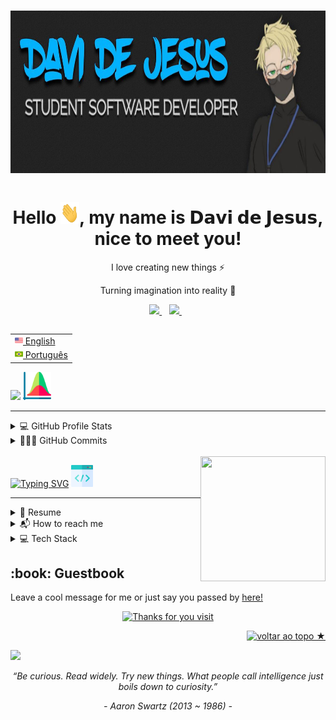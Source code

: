 # [<img src="backIMG.jpeg" width="100%" height="260vh">](https://www.linkedin.com/in/davijesus/)


<h1 align="center">Hello <img src="hi.gif" width="30px" height="35">, my name is 𝗗𝗮𝘃𝗶 𝗱𝗲 𝗝𝗲𝘀𝘂𝘀, nice to meet you!
</h1>

<p align="center">I love creating new things ⚡</p>
<p align="center">Turning imagination into reality 🚀</p>
<p align='center'>
  <a href="https://www.linkedin.com/in/davijesus/">
    <img src="https://img.shields.io/badge/linkedin-%230077B5.svg?&style=for-the-badge&logo=linkedin&logoColor=white" />
  </a>&nbsp;&nbsp;
  <a href="https://www.instagram.com/davi_bewzenko/">
    <img src="https://img.shields.io/badge/instagram-%23E4405F.svg?&style=for-the-badge&logo=instagram&logoColor=white" />        
  </a>&nbsp;&nbsp;
 <br>
</p>
<table align="right">
 <tr><td><a href="README.md"><img src="us-flag.png" height="13"> English</a></td></tr>
 <tr><td><a href="README_pt.md"><img src="br-flag.png" height="13"> Português</a></td></tr>
</table>
<br>
<p align='left'>
</br>
<img height="45px" src="https://readme-typing-svg.herokuapp.com?font=Righteous&color=E1E1E1&size=50&center=true&vCenter=true&width=300&lines=Github+Stats">
<img height="45px" src="stats.png">
</p> 
<hr>

<!-- https://github.com/anuraghazra/github-readme-stats -->
<details> 
  <summary>💻 GitHub Profile Stats</summary>
  <br/>
  <p>
    <a href="https://github.com/anuraghazra/github-readme-stats"><img alt="DaviBewzenko Github Stats" src="https://denvercoder1-github-readme-stats.vercel.app/api/?username=DaviBewzenko&show_icons=true&include_all_commits=true&count_private=true&theme=react&hide_border=true&bg_color=1F222E&title_color=F85D7F&icon_color=F8D866" height="100%" width="45%"/></a>
  <a href="https://github.com/anuraghazra/github-readme-stats"><img alt="DaviBewzenko Top Languages" src="https://github-readme-stats.vercel.app/api/top-langs/?username=DaviBewzenko&langs_count=8&layout=compact&theme=react&hide_border=true&bg_color=1F222E&title_color=F85D7F&icon_color=F8D866&hide=Jupyter%20Notebook" height="100%" width="45%"/></a>
  </p>
  <b>Note:</b> Top languages is only a metric of the languages my public code consists of and doesn't reflect experience or skill level.
  <br>
</details>

<!-- https://github.com/jamesgeorge007/github-activity-readme -->
<details>
  <summary>👨🏻‍💻 GitHub Commits</summary>
    
- <img src="hyperkitty.gif?raw=true" width="20" />&nbsp;&nbsp;&nbsp; **I'm Davi Bewzenko de Jesus, a 19 years old developer from Brasil.** <br>
  <br/>
</details>
<br>
<img align="right" src="https://github.com/blackcater/blackcater/raw/main/images/banner.gif" width="200 " height="200" /></a>
<p align='left'>
<a href="https://git.io/typing-svg"><img src="https://readme-typing-svg.herokuapp.com?font=Righteous&size=37&duration=1&pause=1000&color=E2E2E2&center=true&vCenter=true&width=182&height=40&lines=About+me" alt="Typing SVG" /></a>
<img height="35px" src="tools.png">
<hr>
</p> 

<details>
  <summary>📃 Resume</summary>


## Education
  
<img align="right" src="https://img.shields.io/badge/Microsoft%20Word-blue?logo=microsoft-word&logoColor=white" />
<img align="right" src="https://img.shields.io/badge/Microsoft%20PowerPoint-D83B01?logo=microsoft-powerpoint&logoColor=white" />
<img alt="Java" align="right" src="https://custom-icon-badges.herokuapp.com/badge/Java-007396.svg?logo=java&logoColor=white" />
<img alt="MySQL" align="right" src="https://img.shields.io/badge/MySQL-00f.svg?logo=mysql&logoColor=white" />
<img alt="Figma" align="right" src="https://custom-icon-badges.herokuapp.com/badge/Figma-blueviolet.svg?logo=figma&logoColor=white" />
  
- 📖 **Web devolopement**\
📆 2019 - 2021\
📍 **Cedup Hermann Hering - High school integrated to Vocational education, Computer Technician** - Blumenau/SC, Brazil

## Experience

<img alt="Git" align="right" src="https://custom-icon-badges.herokuapp.com/badge/Git-important.svg?logo=git&logoColor=white" />
<img alt="MySQL" align="right" src="https://img.shields.io/badge/MySQL-00f.svg?logo=mysql&logoColor=white" />
<img align="right" src="https://img.shields.io/badge/C Sharp-239120?logo=c-sharp&logoColor=white" />
<img align="right" src="https://img.shields.io/badge/html5-E34F26?logo=html5&logoColor=white" />
<img align="right" src="https://img.shields.io/badge/css3-1572B6?logo=css3&logoColor=white" />
<img align="right" src="https://img.shields.io/badge/Github-181717?logo=github&logoColor=white" />
  
- 👨‍💻 **Student software developer**\
📆 2022- moment\
📍 **Entra21** - Blumenau/SP, Brazil
<br><br>
<hr>
</details>

<details>
  <summary>📬 How to reach me</summary>
  

## Find me around the web 🌎
  - <img src="message.gif?raw=true" width="25" />&nbsp;&nbsp; If you want to reach out to me about anything, be it some doubt or just to talk together, just talk me 😉. <br>

  <br>
  <p align="center">
  <a href="https://www.linkedin.com/in/davijesus/">
  <img src="https://img.shields.io/badge/linkedin-%230077B5.svg?&style=for-the-badge&logo=linkedin&logoColor=white" />
  </a>&nbsp;&nbsp;
  <a href=""><img src="https://img.shields.io/badge/gmail-%23D14836.svg?&style=for-the-badge&logo=gmail&logoColor=white" /></a>&nbsp;&nbsp;&nbsp;&nbsp; 
  <a href="https://www.instagram.com/davi_bewzenko/">
  <img src="https://img.shields.io/badge/instagram-%23E4405F.svg?&style=for-the-badge&logo=instagram&logoColor=white" />        
  </a>&nbsp;&nbsp;
   <p align="center">
   <a href="">📫 Se precisar entrar em contato, fale comigo pelo meu e-mail - davibewzenko@gmail.com</a>
 </p>
   
  <img src="https://media.giphy.com/media/LnQjpWaON8nhr21vNW/giphy.gif" width="60"> <em><b>I love connecting with different people</b> so if you want to say <b>hi, I'll be happy to meet you more!</b> ❤️</em>

---
  </details>
  
  <details>
  <summary>💻 Tech Stack </summary>
  
  ## Languages
  
  ![Java](https://img.shields.io/badge/java-%23ED8B00.svg?style=for-the-badge&logo=java&logoColor=white)
  ![JavaScript](https://img.shields.io/badge/javascript-%23323330.svg?style=for-the-badge&logo=javascript&logoColor=%23F7DF1E)
  ![CSS3](https://img.shields.io/badge/css3-%231572B6.svg?style=for-the-badge&logo=css3&logoColor=white)
  ![HTML5](https://img.shields.io/badge/html5-%23E34F26.svg?style=for-the-badge&logo=html5&logoColor=white)
  ![C#](https://img.shields.io/badge/c%23-%23239120.svg?style=for-the-badge&logo=c-sharp&logoColor=white)
  
  ## JS Framework/Library
  
  ![React](https://img.shields.io/badge/react-%2320232a.svg?style=for-the-badge&logo=react&logoColor=%2361DAFB)
  
  ## Databases
  
  ![MySQL](https://img.shields.io/badge/mysql-%2300f.svg?style=for-the-badge&logo=mysql&logoColor=white)
  
  ## Back-end
  
  ![NodeJS](https://img.shields.io/badge/-NodeJS-FAB040?style=for-the-badge&logo=node.js&logoColor=black)
  ![API](https://img.shields.io/badge/-API-%23172BF4?style=for-the-badge&logo=fastapi)
  
  ## Design/Visual tools
  
  ![Figma](https://img.shields.io/badge/-Figma-0D101E.svg?style=for-the-badge&logo=figma&Color=white)
  ![Canva](https://img.shields.io/badge/-Canva-003545?style=for-the-badge&logo=canva)
  
  ## Version Control

  ![Git](https://img.shields.io/badge/Git-F05032?style=for-the-badge&logo=git&logoColor=white)
  ![GitHub](https://img.shields.io/badge/GitHub-181717?style=for-the-badge&logo=github&logoColor=white)

   </details>
  
<h2>:book: Guestbook</h2>
<p>Leave a cool message for me or just say you passed by <a href="https://github.com/DaviBewzenko/DaviBewzenko/issues/new?template=assinar-o-livro-de-visitas.md">
here!</a></p>

<div align="center">
    <a href="https://git.io/typing-svg">
        <img alt="Thanks for you visit" src="https://carol42-typing-svg.herokuapp.com?font=Roboto+Slab&color=white&size=28&center=true&vCenter=true&width=350&lines=Thanks+for+you+visit!" a href="https://www.linkedin.com/in/davijesus/">
    </a>
</div>

<p align="right"><a href="#top"><img src="https://img.shields.io/static/v1?label&message=back+to+top&color=0047ab&style=flat&logo" alt="voltar ao topo ★" /></a></p>
<a href="#top"><img src="https://user-images.githubusercontent.com/82146140/177694992-9277afcb-e818-4712-b2a9-ab167d718991.svg"></a>

<br>

<p align="center"><i>“Be curious. Read widely. Try new things. What people call intelligence just boils down to curiosity.”</i></p>
<p align="center"><i>- Aaron Swartz (2013 ~ 1986) -</i></p>
